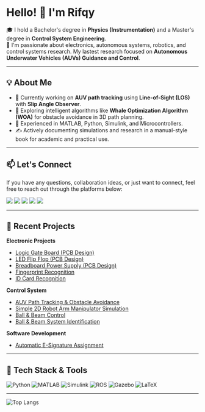 # Hello! 👋 I'm Rifqy
🎓 I hold a Bachelor's degree in **Physics (Instrumentation)** and a Master's degree in **Control System Engineering**.  
🚀 I'm passionate about electronics, autonomous systems, robotics, and control systems research. My lastest research focused on **Autonomous Underwater Vehicles (AUVs) Guidance and Control**.

---

## 💡 About Me

- 🌊 Currently working on **AUV path tracking** using **Line-of-Sight (LOS)** with **Slip Angle Observer**.
- 🧠 Exploring intelligent algorithms like **Whale Optimization Algorithm (WOA)** for obstacle avoidance in 3D path planning.
- 🧰 Experienced in MATLAB, Python, Simulink, and Microcontrollers.
- ✍️ Actively documenting simulations and research in a manual-style book for academic and practical use.

---

## 📫 Let's Connect
If you have any questions, collaboration ideas, or just want to connect, feel free to reach out through the platforms below:
<p align="left">
  <a href="https://www.linkedin.com/in/rifqy-risqullah-8119b71b3/" target="_blank"><img src="https://img.shields.io/badge/LINKEDIN-0077B5?style=for-the-badge&logo=linkedin&logoColor=white" /></a>
  <a href="https://www.youtube.com/@rifqy028" target="_blank"><img src="https://img.shields.io/badge/YOUTUBE-FF0000?style=for-the-badge&logo=youtube&logoColor=white" /></a>
  <a href="https://www.instagram.com/rifqy.nxf/" target="_blank"><img src="https://img.shields.io/badge/INSTAGRAM-E4405F?style=for-the-badge&logo=instagram&logoColor=white" /></a>
  <a href="mailto:risqullah.rifqy19@gmail.com" target="_blank"><img src="https://img.shields.io/badge/EMAIL-D14836?style=for-the-badge&logo=gmail&logoColor=white" /></a>
  <a href="https://rifki398.github.io" target="_blank"><img src="https://img.shields.io/badge/WEBSITE-000000?style=for-the-badge&logo=About.me&logoColor=white" /></a>
</p>


---

## 📘 Recent Projects
**Electronic Projects**
- [Logic Gate Board (PCB Design)](https://github.com/rifki398/logic-gate-circuit)
- [LED Flip Flop (PCB Design)](https://github.com/rifki398/flip-flop-led)
- [Breadboard Power Supply (PCB Design)](https://github.com/rifki398/breadboard-power-supply)
- [Fingerprint Recognition](https://github.com/rifki398/fingerprint-recognition)
- [ID Card Recognition](https://github.com/rifki398/id-card-recognition)

**Control System**
- [AUV Path Tracking & Obstacle Avoidance](https://github.com/rifki398/auv-tracking-avoidance)
- [Simple 2D Robot Arm Manipulator Simulation](https://github.com/rifki398/simple-robot2d-manipulator)
- [Ball & Beam Control](https://github.com/rifki398/ball-beam-sim)
- [Ball & Beam System Identification](https://github.com/rifki398/bb-system-identification)

**Software Development**
- [Automatic E-Signature Assignment](https://github.com/rifki398/automatic-signature)

---

## 🔧 Tech Stack & Tools

![Python](https://img.shields.io/badge/-Python-333?style=flat&logo=python)
![MATLAB](https://img.shields.io/badge/-MATLAB-333?style=flat&logo=mathworks)
![Simulink](https://img.shields.io/badge/-Simulink-333?style=flat&logo=mathworks)
![ROS](https://img.shields.io/badge/-ROS-333?style=flat&logo=ros)
![Gazebo](https://img.shields.io/badge/-Gazebo-333?style=flat&logo=gazebo)
![LaTeX](https://img.shields.io/badge/-LaTeX-333?style=flat&logo=latex)

---

![Top Langs](https://github-readme-stats.vercel.app/api/top-langs/?username=rifki398&layout=compact&theme=tokyonight)
<!-- ![Rifki's GitHub Stats](https://github-readme-stats.vercel.app/api?username=rifki398&show_icons=true&theme=tokyonight&include_all_commits=true&count_private=true)
